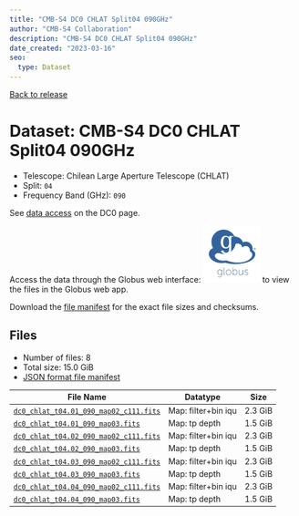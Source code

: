 ```yaml
---
title: "CMB-S4 DC0 CHLAT Split04 090GHz"
author: "CMB-S4 Collaboration"
description: "CMB-S4 DC0 CHLAT Split04 090GHz"
date_created: "2023-03-16"
seo:
  type: Dataset
---
```


[Back to release](./dc0.html#datasets)

# Dataset: CMB-S4 DC0 CHLAT Split04 090GHz

- Telescope: Chilean Large Aperture Telescope (CHLAT) 
- Split: `04`
- Frequency Band (GHz): `090`

See [data access](./dc0.html#data-access) on the DC0 page.

Access the data through the Globus web interface: [![Download via Globus](images/globus-logo.png)](https://app.globus.org/file-manager?origin_id=38f01147-f09e-483d-a552-3866669a846d&origin_path=%2Fdatareleases%2Fdc0%2Fmission%2Fchlat%2Fsplit04%2F090%2F) to view the files in the Globus web app.

Download the [file manifest](https://g-456d30.0ed28.75bc.data.globus.org/datareleases/dc0/mission/chlat/split04/090/manifest.json) for the exact file sizes and checksums.

## Files

- Number of files: 8
- Total size: 15.0 GiB
- [JSON format file manifest](https://g-456d30.0ed28.75bc.data.globus.org/datareleases/dc0/mission/chlat/split04/090/manifest.json)

|                                                                               File Name                                                                               |      Datatype       |  Size   |
| --------------------------------------------------------------------------------------------------------------------------------------------------------------------- | ------------------- | ------- |
| [`dc0_chlat_t04.01_090_map02_c111.fits`](https://g-456d30.0ed28.75bc.data.globus.org/datareleases/dc0/mission/chlat/split04/090/dc0_chlat_t04.01_090_map02_c111.fits) | Map: filter+bin iqu | 2.3 GiB |
| [`dc0_chlat_t04.01_090_map03.fits`](https://g-456d30.0ed28.75bc.data.globus.org/datareleases/dc0/mission/chlat/split04/090/dc0_chlat_t04.01_090_map03.fits)           | Map: tp depth       | 1.5 GiB |
| [`dc0_chlat_t04.02_090_map02_c111.fits`](https://g-456d30.0ed28.75bc.data.globus.org/datareleases/dc0/mission/chlat/split04/090/dc0_chlat_t04.02_090_map02_c111.fits) | Map: filter+bin iqu | 2.3 GiB |
| [`dc0_chlat_t04.02_090_map03.fits`](https://g-456d30.0ed28.75bc.data.globus.org/datareleases/dc0/mission/chlat/split04/090/dc0_chlat_t04.02_090_map03.fits)           | Map: tp depth       | 1.5 GiB |
| [`dc0_chlat_t04.03_090_map02_c111.fits`](https://g-456d30.0ed28.75bc.data.globus.org/datareleases/dc0/mission/chlat/split04/090/dc0_chlat_t04.03_090_map02_c111.fits) | Map: filter+bin iqu | 2.3 GiB |
| [`dc0_chlat_t04.03_090_map03.fits`](https://g-456d30.0ed28.75bc.data.globus.org/datareleases/dc0/mission/chlat/split04/090/dc0_chlat_t04.03_090_map03.fits)           | Map: tp depth       | 1.5 GiB |
| [`dc0_chlat_t04.04_090_map02_c111.fits`](https://g-456d30.0ed28.75bc.data.globus.org/datareleases/dc0/mission/chlat/split04/090/dc0_chlat_t04.04_090_map02_c111.fits) | Map: filter+bin iqu | 2.3 GiB |
| [`dc0_chlat_t04.04_090_map03.fits`](https://g-456d30.0ed28.75bc.data.globus.org/datareleases/dc0/mission/chlat/split04/090/dc0_chlat_t04.04_090_map03.fits)           | Map: tp depth       | 1.5 GiB |
